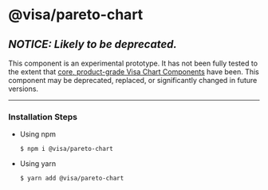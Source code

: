 # @visa/pareto-chart

## _NOTICE: Likely to be deprecated._

This component is an experimental prototype. It has not been fully tested to the extent that [core, product-grade Visa Chart Components](../charts) have been. This component may be deprecated, replaced, or significantly changed in future versions.

<hr />

### Installation Steps

- Using npm
  ```
  $ npm i @visa/pareto-chart
  ```
- Using yarn
  ```
  $ yarn add @visa/pareto-chart
  ```
